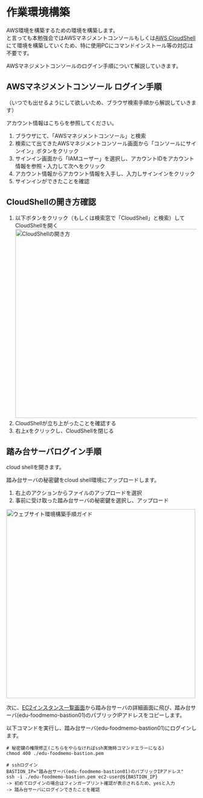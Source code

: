 # 作業環境構築

AWS環境を構築するための環境を構築します。<br>
と言っても本勉強会ではAWSマネジメントコンソールもしくは[AWS CloudShell](https://docs.aws.amazon.com/ja_jp/cloudshell/latest/userguide/welcome.html)にて環境を構築していくため、特に使用PCにコマンドインストール等の対応は不要です。

AWSマネジメントコンソールのログイン手順について解説していきます。

## AWSマネジメントコンソール ログイン手順
（いつでも出せるようにして欲しいため、ブラウザ検索手順から解説していきます）

アカウント情報はこちらを参照してください。

[//]: # (TODO: アカウント情報のリンクを記載)

1. ブラウザにて、「AWSマネジメントコンソール」と検索
2. 検索にて出てきたAWSマネジメントコンソール画面から「コンソールにサインイン」ボタンをクリック
3. サインイン画面から「IAMユーザー」を選択し、アカウントIDをアカウント情報を参照・入力して次へをクリック
4. アカウント情報からアカウント情報を入手し、入力しサインインをクリック
5. サインインができたことを確認

## CloudShellの開き方確認

1. 以下ボタンをクリック（もしくは検索窓で「CloudShell」と検索）してCloudShellを開く
   <img width=500 src="./picture/cloudshell_open.png" alt="CloudShellの開き方">
2. CloudShellが立ち上がったことを確認する
3. 右上xをクリックし、CloudShellを閉じる

## 踏み台サーバログイン手順
cloud shellを開きます。

踏み台サーバの秘密鍵をcloud shell環境にアップロードします。
1. 右上のアクションからファイルのアップロードを選択
1. 事前に受け取った踏み台サーバの秘密鍵を選択し、アップロード

<img src="./picture/cloudshell_upload.png" width="500" alt="ウェブサイト環境構築手順ガイド">

次に、[EC2インスタンス一覧画面](https://ap-northeast-1.console.aws.amazon.com/ec2/home?region=ap-northeast-1#Instances:v=3;$case=tags:true%5C,client:false;$regex=tags:false%5C,client:false)から踏み台サーバの詳細画面に飛び、踏み台サーバ(edu-foodmemo-bastion01)のパブリックIPアドレスをコピーします。

以下コマンドを実行し、踏み台サーバ(edu-foodmemo-bastion01)にログインします。
```
# 秘密鍵の権限修正(こちらをやらなければssh実施時コマンドエラーになる)
chmod 400 ./edu-foodmemo-bastion.pem

# sshログイン
BASTION_IP="踏み台サーバ(edu-foodmemo-bastion01)のパブリックIPアドレス"
ssh -i ./edu-foodmemo-bastion.pem ec2-user@${BASTION_IP}
-> 初めてログインの場合はフィンガープリント確認が表示されるため、yesと入力
-> 踏み台サーバにログインできたことを確認
```
